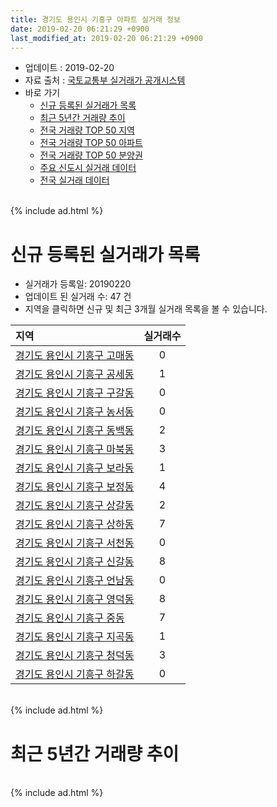 ```yaml
---
title: 경기도 용인시 기흥구 아파트 실거래 정보
date: 2019-02-20 06:21:29 +0900
last_modified_at: 2019-02-20 06:21:29 +0900
---
```


* 업데이트 : 2019-02-20
* 자료 출처 : [국토교통부 실거래가 공개시스템](http://rt.molit.go.kr)
* 바로 가기
    * [신규 등록된 실거래가 목록](#신규-등록된-실거래가-목록)
    * [최근 5년간 거래량 추이](#최근-5년간-거래량-추이)
    * [전국 거래량 TOP 50 지역](https://inasie.github.io/apt-trade-info/최근-3개월-전국에서-가장-거래가-많이-발생한-지역)
    * [전국 거래량 TOP 50 아파트](https://inasie.github.io/apt-trade-info/최근-3개월-전국에서-가장-거래가-많이-발생한-아파트)
    * [전국 거래량 TOP 50 분양권](https://inasie.github.io/apt-trade-info/최근-3개월-전국에서-가장-거래가-많이-발생한-분양권)
    * [주요 신도시 실거래 데이터](https://inasie.github.io/apt-trade-info/주요-신도시)
    * [전국 실거래 데이터](https://inasie.github.io/apt-trade-info/전국)

<br>
{% include ad.html %}
<br>

# 신규 등록된 실거래가 목록
* 실거래가 등록일: 20190220
* 업데이트 된 실거래 수: 47 건
* 지역을 클릭하면 신규 및 최근 3개월 실거래 목록을 볼 수 있습니다.


|지역|실거래수|
|:---|:---:|
|[경기도 용인시 기흥구 고매동](https://inasie.github.io/apt-trade-info/경기도-용인시-기흥구-고매동)|0|
|[경기도 용인시 기흥구 공세동](https://inasie.github.io/apt-trade-info/경기도-용인시-기흥구-공세동)|1|
|[경기도 용인시 기흥구 구갈동](https://inasie.github.io/apt-trade-info/경기도-용인시-기흥구-구갈동)|0|
|[경기도 용인시 기흥구 농서동](https://inasie.github.io/apt-trade-info/경기도-용인시-기흥구-농서동)|0|
|[경기도 용인시 기흥구 동백동](https://inasie.github.io/apt-trade-info/경기도-용인시-기흥구-동백동)|2|
|[경기도 용인시 기흥구 마북동](https://inasie.github.io/apt-trade-info/경기도-용인시-기흥구-마북동)|3|
|[경기도 용인시 기흥구 보라동](https://inasie.github.io/apt-trade-info/경기도-용인시-기흥구-보라동)|1|
|[경기도 용인시 기흥구 보정동](https://inasie.github.io/apt-trade-info/경기도-용인시-기흥구-보정동)|4|
|[경기도 용인시 기흥구 상갈동](https://inasie.github.io/apt-trade-info/경기도-용인시-기흥구-상갈동)|2|
|[경기도 용인시 기흥구 상하동](https://inasie.github.io/apt-trade-info/경기도-용인시-기흥구-상하동)|7|
|[경기도 용인시 기흥구 서천동](https://inasie.github.io/apt-trade-info/경기도-용인시-기흥구-서천동)|0|
|[경기도 용인시 기흥구 신갈동](https://inasie.github.io/apt-trade-info/경기도-용인시-기흥구-신갈동)|8|
|[경기도 용인시 기흥구 언남동](https://inasie.github.io/apt-trade-info/경기도-용인시-기흥구-언남동)|0|
|[경기도 용인시 기흥구 영덕동](https://inasie.github.io/apt-trade-info/경기도-용인시-기흥구-영덕동)|8|
|[경기도 용인시 기흥구 중동](https://inasie.github.io/apt-trade-info/경기도-용인시-기흥구-중동)|7|
|[경기도 용인시 기흥구 지곡동](https://inasie.github.io/apt-trade-info/경기도-용인시-기흥구-지곡동)|1|
|[경기도 용인시 기흥구 청덕동](https://inasie.github.io/apt-trade-info/경기도-용인시-기흥구-청덕동)|3|
|[경기도 용인시 기흥구 하갈동](https://inasie.github.io/apt-trade-info/경기도-용인시-기흥구-하갈동)|0|


<br>
{% include ad.html %}
<br>

# 최근 5년간 거래량 추이


<div style="width:100%;">
    <canvas id="deal_progress" height="200"></canvas>
</div>

<script>
new Chart(document.getElementById("deal_progress"), {
    type: 'line',
    data: {
        labels: ['201402','201403','201404','201405','201406','201407','201408','201409','201410','201411','201412','201501','201502','201503','201504','201505','201506','201507','201508','201509','201510','201511','201512','201601','201602','201603','201604','201605','201606','201607','201608','201609','201610','201611','201612','201701','201702','201703','201704','201705','201706','201707','201708','201709','201710','201711','201712','201801','201802','201803','201804','201805','201806','201807','201808','201809','201810','201811','201812','201901','201902'],
        datasets: [{
            label: '매매',
            pointRadius: 1,
            data: [754, 696, 441, 490, 450, 517, 876, 910, 827, 605, 610, 741, 689, 1115, 896, 819, 863, 855, 676, 702, 784, 462, 397, 308, 293, 410, 392, 494, 624, 622, 665, 668, 909, 531, 382, 269, 371, 485, 405, 553, 799, 696, 509, 552, 346, 387, 332, 556, 708, 964, 711, 788, 721, 654, 992, 1402, 973, 553, 366, 268, 102],
            borderColor: "rgba(255, 201, 14, 1)",
            backgroundColor: "rgba(255, 201, 14, 0.5)",
            fill: false,
            lineTension: 0
        },{
            label: '전월세',
            pointRadius: 1,
            data: [827, 742, 566, 605, 676, 723, 832, 733, 820, 687, 755, 780, 737, 816, 708, 640, 639, 732, 690, 616, 706, 590, 671, 629, 602, 685, 569, 609, 582, 679, 664, 579, 755, 681, 691, 565, 721, 667, 547, 535, 677, 636, 562, 539, 476, 516, 509, 587, 553, 716, 494, 578, 580, 696, 667, 707, 859, 585, 611, 594, 189],
            borderColor: "rgba(0, 141, 185, 1)",
            backgroundColor: "rgba(0, 141, 185, 0.5)",
            fill: false,
            lineTension: 0
        }
        ]
    },
    options: {
        responsive: true,
        title: {
            display: false
        },
        tooltips: {
            mode: 'index',
            intersect: false
        },
        hover: {
            mode: 'nearest',
            intersect: true
        },
        scales: {
            xAxes: [{
                display: true,
                scaleLabel: {
                    display: true,
                    labelString: '년/월'
                }
            }],
            yAxes: [{
                display: true,
                ticks: {
                    suggestedMin: 0,
                },
                scaleLabel: {
                    display: true,
                    labelString: '실거래 수'
                }
            }]
        }
    }
});

</script>


<br>
{% include ad.html %}
<br>

